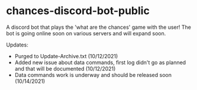 # chances-discord-bot-public
A discord bot that plays the 'what are the chances' game with the user! The bot is going online soon on various servers and will expand soon.

Updates:
- Purged to Update-Archive.txt (10/12/2021)
- Added new issue about data commands, first log didn't go as planned and that will be documented (10/12/2021)
- Data commands work is underway and should be released soon (10/14/2021)
